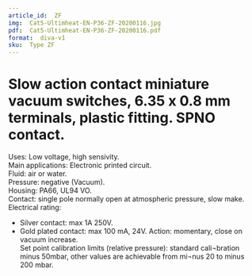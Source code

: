 ```yaml
---
article_id:  ZF
img:  Cat5-Ultimheat-EN-P36-ZF-20200116.jpg
pdf:  Cat5-Ultimheat-EN-P36-ZF-20200116.pdf
format:  diva-v1
sku:  Type ZF
---
```


# Slow action contact miniature vacuum switches, 6.35 x 0.8 mm terminals, plastic fitting. SPNO contact.

Uses: Low voltage, high sensivity.  
Main applications: Electronic printed circuit.   
Fluid: air or water.  
Pressure: negative (Vacuum).  
Housing: PA66, UL94 VO.  
Contact: single pole normally open at atmospheric pressure, slow make.  
Electrical rating: 
- Silver contact: max 1A 250V.
- Gold plated contact: max 100 mA, 24V.
Action: momentary, close on vacuum increase.  
Set point calibration limits (relative pressure): standard cali¬bration minus 50mbar,
other values are achievable from mi¬nus 20 to minus 200 mbar.  
